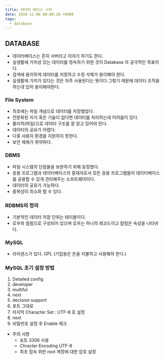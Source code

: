 ```yaml
---
title: 데이터 베이스 시작
date: 2018-11-08 00:00:10 +0900
tags:
  - database
---
```

## DATABASE
- 데이터베이스는 흔히 서버라고 이야기 하기도 한다.
- 실생활에 가치성 있는 데이터를 영속하기 위한 것이 Database 의 궁극적인 목표이다.
- 검색에 용이하게 데이터를 저장하고 수정 삭제가 용이해야 한다.
- 실생활에 가치가 있다는 것은 자주 사용된다는 뜻이다 그렇기 때문에 데이터 조작을 하는데 있어 용이해야한다.

### File System
- 최초에는 파일 개념으로 데이터를 저장했었다.
- 전문화된 지식 혹은 기술이 없다면 데이터를 처리하는데 어려움이 있다.
- 물리적(파일)으로 데이터 구조를 잘 알고 있어야 한다.
- 데이터의 공유가 어렵다.
- 다중 사용자 환경을 지원하지 못한다.
- 보안 체제가 취약하다.

### DBMS
- 파일 시스템의 단점들을 보완하기 위해 등장했다.
- 응용 프로그램과 데이터베이스의 중재자로서 모든 응용 프로그램들이 데이터베이스를 공용할 수 있게 관리해주는 소프트웨어이다.
- 데이터의 공유가 가능하다.
- 중복성이 최소화 할 수 있다.

### RDBMS의 정의
- 기본적인 데이터 저장 단위는 테이블이다.
- 로우와 컬럼으로 구성되어 있으며 로우는 하나의 레코드이고 칼럼은 속성을 나타낸다.

### MySQL
- 라이센스가 있다. GPL (기업용은 돈을 지불하고 사용해야 한다.)

### MySQL 초기 설정 방법

1. Detailed config
2. developer
3. multiful
4. next
5. decision support
6. 포트 그대로
7. 마지막 Character Set : UTF-8 로 설정
8. next
9. 비밀번호 설정 후 Enable 체크

- 주의 사항
  - 포트 3306 사용
  - Chracter Encoding UTF-8
  - 최초 접속 위한 root 계정에 대한 암호 설정
